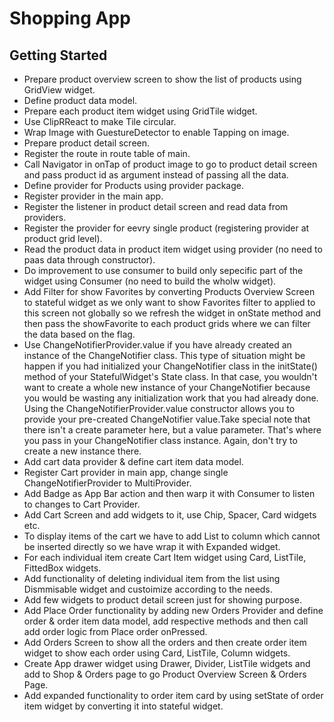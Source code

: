 # Shopping App
## Getting Started

* Prepare product overview screen to show the list of products using GridView widget.
* Define product data model.
* Prepare each product item widget using GridTile widget.
* Use ClipRReact to make Tile circular.
* Wrap Image with GuestureDetector to enable Tapping on image.
* Prepare product detail screen.
* Register the route in route table of main.
* Call Navigator in onTap of product image to go to product detail screen and pass product id as argument instead of passing all the data.
* Define provider for Products using provider package.
* Register provider in the main app.
* Register the listener in product detail screen and read data from providers.
* Register the provider for eevry single product (registering provider at product grid level).
* Read the product data in product item widget using provider (no need to paas data through constructor).
* Do improvement to use consumer to build only sepecific part of the widget using Consumer (no need to build the wholw widget).
* Add Filter for show Favorites by converting Products Overview Screen to stateful widget as we only want to show Favorites filter to applied to this screen not globally so we refresh the widget in onState method and then pass the showFavorite to each product grids where we can filter the data based on the flag.
* Use ChangeNotifierProvider.value if you have already created an instance of the ChangeNotifier class. This type of situation might be happen if you had initialized your ChangeNotifier class in the initState() method of your StatefulWidget's State class.
In that case, you wouldn't want to create a whole new instance of your ChangeNotifier because you would be wasting any initialization work that you had already done. Using the ChangeNotifierProvider.value constructor allows you to provide your pre-created ChangeNotifier value.Take special note that there isn't a create parameter here, but a value parameter. That's where you pass in your ChangeNotifier class instance. Again, don't try to create a new instance there.
* Add cart data provider & define cart item data model.
* Register Cart provider in main app, change single ChangeNotifierProvider to MultiProvider.
* Add Badge as App Bar action and then warp it with Consumer to listen to changes to Cart Provider.
* Add Cart Screen and add widgets to it, use Chip, Spacer, Card widgets etc.
* To display items of the cart we have to add List to column which cannot be inserted directly so we have wrap it with Expanded widget.
* For each individual item create Cart Item widget using Card, ListTile, FittedBox widgets.
* Add functionality of deleting individual item from the list using Dismmisable widget and custoimize according to the needs.
* Add few widgets to product detail screen just for showing purpose.
* Add Place Order functionality by adding new Orders Provider and define order & order item data model, add respective methods and then call add order logic from Place order onPressed.
* Add Orders Screen to show all the orders and then create order item widget to show each order using Card, ListTile, Column widgets.
* Create App drawer widget using Drawer, Divider, ListTile widgets and add to Shop & Orders page to go Product Overview Screen & Orders Page.
* Add expanded functionality to order item card by using setState of order item widget by converting it into stateful widget.